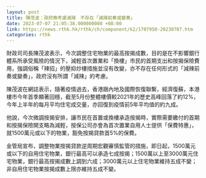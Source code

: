 ```yaml
---
layout: post
title: 陳茂波：政府無考慮減辣　不存在「減辣前奏或變奏」
date: 2023-07-07 21:05:38.000000000 +08:00
link: https://news.rthk.hk/rthk/ch/component/k2/1707950-20230707.htm
categories: rthk
---
```


財政司司長陳茂波表示，今次調整住宅物業的最高按揭成數，目的是在不影響銀行體系所承受風險的情況下，減輕首次置業和「換樓」市民的首期支出和按揭保險費用，強調俗稱「辣招」的壓抑炒樓措施並沒有改變，亦不存在任何形式的「減辣前奏或變奏」，政府沒有所謂「減辣」的考慮。

陳茂波在網誌表示，隨著疫情過去，香港跟內地及國際恢復聯繫，經濟復蘇，本港樓市今年首季顯著回穩，截至5月份整體樓價較2021年的歷史高峰回落了約12%，今年上半年的每月平均住宅成交量，亦回復到疫情前5年平均值的約九成。

他說，今次微調按揭安排，讓市民在首置或換樓承造按揭時，實際需要繳付的首期和按揭保險開支略為減輕，按保公司亦會為首次置業自用人士提供「保費特惠」，就1500萬元或以下的物業，豁免按揭貸款首5%的保費。

金管局宣布，調整物業按揭貸款逆周期宏觀審慎監管的措施，即日起，1500萬元或以下的自用住宅物業，銀行最高可以承造七成按揭；1500萬以上至3000萬元住宅物業，銀行最高按揭成數上調到六成；3000萬元以上住宅物業維持五成不變；非自用住宅物業按揭成數上限亦維持五成不變。
